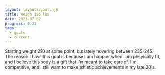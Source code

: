 ```yaml
---
layout: layouts/goal.njk
title: Weigh 195 lbs
date: 2023-07-02
progress: 0.21
tags: 
  - goals
  - current
---
```


Starting weight 250 at some point, but lately hovering between 235-245. The reason I have this goal is because I am happier when I am phsyically fit, and I believe this body is a gift that I'm meant to take care of. I'm competitive, and I still want to make athletic achievements in my late 20's.

<div class="mx-auto w-[600px] h-[500px]" id="weight-graph"></div>
<script type="text/javascript" src='/scripts/2023_graphs/weight.js'></script>

<div class="pt-10 mx-auto w-[600px] h-[500px]" id="strava-graph"></div>
<script type="text/javascript" src='/scripts/strava.js'></script>
